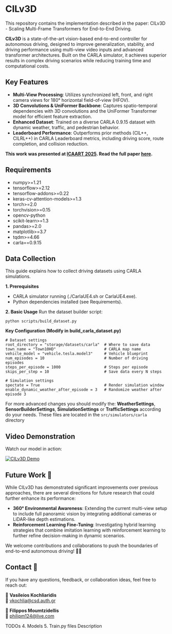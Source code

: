# CILv3D
This repository contains the implementation described in the paper: CILv3D - Scaling Multi-Frame Transformers for End-to-End Driving.

**CILv3D** is a state-of-the-art vision-based end-to-end controller for autonomous driving, designed to improve generalization, stability, and driving performance using multi-view video inputs and advanced transformer architectures. Built on the CARLA simulator, it achieves superior results in complex driving scenarios while reducing training time and computational costs.

## Key Features
- **Multi-View Processing**: Utilizes synchronized left, front, and right camera views for 180° horizontal field-of-view (HFOV).
- **3D Convolutions & UniFormer Backbone**: Captures spatio-temporal dependencies with 3D convolutions and the UniFormer Transformer model for efficient feature extraction.
- **Enhanced Dataset**: Trained on a diverse CARLA 0.9.15 dataset with dynamic weather, traffic, and pedestrian behavior.
- **Leaderboard Performance**: Outperforms prior methods (CIL++, CILRL++) in CARLA Leaderboard metrics, including driving score, route completion, and collision reduction.

**This work was presented at [ICAART 2025](https://icaart.scitevents.org/). Read the full paper [here](https://github.com/kochlisGit/CILv3D/blob/main/Scaling_Multi_Frame_Transformers_for_End_to_End_Driving.pdf).**

## Requirements
- numpy>=1.21  
- tensorflow>=2.12  
- tensorflow-addons>=0.22  
- keras-cv-attention-models>=1.3  
- torch>=2.0  
- torchvision>=0.15  
- opencv-python  
- scikit-learn>=1.3  
- pandas>=2.0  
- matplotlib>=3.7  
- tqdm>=4.66   
- carla==0.9.15                

## Data Collection
This guide explains how to collect driving datasets using CARLA simulations.

**1. Prerequisites**
- CARLA simulator running (./CarlaUE4.sh or CarlaUE4.exe).
- Python dependencies installed (see Requirements).

**2. Basic Usage**
Run the dataset builder script:

```python scripts/build_dataset.py```

**Key Configuration (Modify in build_carla_dataset.py)**

```
# Dataset settings  
root_directory = "storage/datasets/carla"  # Where to save data  
town_name = "Town10HD"                     # CARLA map name  
vehicle_model = "vehicle.tesla.model3"     # Vehicle blueprint  
num_episodes = 10                          # Number of driving episodes  
steps_per_episode = 1000                   # Steps per episode  
skips_per_step = 10                        # Save data every N steps  

# Simulation settings  
spectate = True                            # Render simulation window  
enable_dynamic_weather_after_episode = 3   # Randomize weather after episode 3
```
For more advanced changes you should modify the: **WeatherSettings**, **SensorBuilderSettings**, **SimulationSettings** or **TrafficSettings** according do your needs.
These files are located in the ```src/simulators/carla``` directory
## Video Demonstration

Watch our model in action:

[![CILv3D Demo](https://img.youtube.com/vi/65k9P3mIkcY/0.jpg)](https://www.youtube.com/watch?v=65k9P3mIkcY)

## Future Work 🚀

While CILv3D has demonstrated significant improvements over previous approaches, there are several directions for future research that could further enhance its performance:

- **360° Environmental Awareness**: Extending the current multi-view setup to include full panoramic vision by integrating additional cameras or LiDAR-like depth estimations.
- **Reinforcement Learning Fine-Tuning**: Investigating hybrid learning strategies that combine imitation learning with reinforcement learning to further refine decision-making in dynamic scenarios.

We welcome contributions and collaborations to push the boundaries of end-to-end autonomous driving! 🚗💨  

## Contact 📩

If you have any questions, feedback, or collaboration ideas, feel free to reach out:  

👤 **Vasileios Kochliaridis**  
📧 vkochlia@csd.auth.gr  

👤 **Filippos Moumtzidellis**  
📧 philipm124@live.com  

TODOs
4. Models
5. Train.py files Description
